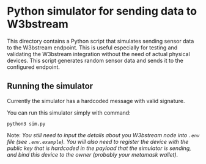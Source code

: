 # Python simulator for sending data to W3bstream

This directory contains a Python script that simulates sending sensor data to the W3bstream endpoint.
This is useful especially for testing and validating the W3bstream integration without the need of actual physical devices. This script generates random sensor data and sends it to the configured endpoint.

## Running the simulator
Currently the simulator has a hardcoded message with valid signature.

You can run this simulator simply with command:
```
python3 sim.py
```

Note: *You still need to input the details about you W3bstream node into `.env` file (see `.env.example`). You will also need to register the device with the public key that is hardcoded in the payload that the simulator is sending, and bind this device to the owner (probably your metamask wallet).*